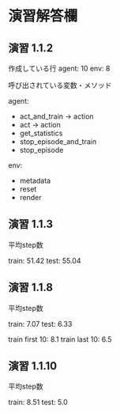 # 演習解答欄

## 演習 1.1.2

作成している行
agent: 10
env: 8

呼び出されている変数・メソッド

agent:
* act_and_train -> action
* act -> action
* get_statistics
* stop_episode_and_train
* stop_episode

env:
* metadata
* reset
* render

## 演習 1.1.3

平均step数

train: 51.42
test: 55.04

## 演習 1.1.8

平均step数

train: 7.07
test: 6.33

train first 10: 8.1
train last 10: 6.5

## 演習 1.1.10

平均step数

train: 8.51
test: 5.0
